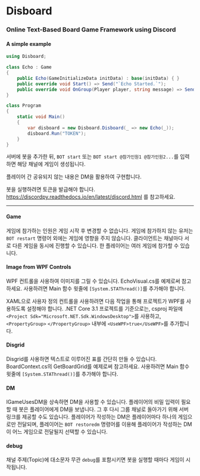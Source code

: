 # Disboard

### Online Text-Based Board Game Framework using Discord

#### A simple example
```csharp
using Disboard;

class Echo : Game
{
    public Echo(GameInitializeData initData) : base(initData) { }
    public override void Start() => Send("`Echo Started.`");
    public override void OnGroup(Player player, string message) => Send(message);
}

class Program
{
    static void Main()
    {
        var disboard = new Disboard.Disboard(_ => new Echo(_));
        disboard.Run("TOKEN");
    }
}
```

서버에 봇을 추가한 뒤, `BOT start` 또는 `BOT start @참가인원1 @참가인원2...`를 입력하면 해당 채널에 게임이 생성됩니다.

플레이어 간 공유되지 않는 내용은 DM을 활용하여 구현합니다.

봇을 실행하려면 토큰을 발급해야 합니다. https://discordpy.readthedocs.io/en/latest/discord.html 를 참고하세요.

<hr/>

#### Game
게임에 참가하는 인원은 게임 시작 후 변경할 수 없습니다.
게임에 참가하지 않는 유저는 `BOT restart` 명령어 외에는 게임에 영향을 주지 않습니다.
클라이언트는 채널마다 서로 다른 게임을 동시에 진행할 수 있습니다.
한 플레이어는 여러 게임에 참가할 수 있습니다.

#### Image from WPF Controls
WPF 컨트롤을 사용하여 이미지를 그릴 수 있습니다. EchoVisual.cs를 예제로써 참고하세요.
사용하려면 Main 함수 윗줄에 `[System.STAThread()]`를 추가해야 합니다.

XAML으로 사용자 정의 컨트롤을 사용하려면 다음 작업을 통해 프로젝트가 WPF를 사용하도록 설정해야 합니다.
.NET Core 3.1 프로젝트를 기준으로는, csproj 파일에 `<Project Sdk="Microsoft.NET.Sdk.WindowsDesktop">`를 사용하고, `<PropertyGroup>` `</PropertyGroup>` 내부에 `<UseWPF>true</UseWPF>`를 추가합니다.

#### Disgrid
Disgrid를 사용하면 텍스트로 이루어진 표를 간단히 만들 수 있습니다.
BoardContext.cs의 GetBoardGrid를 예제로써 참고하세요.
사용하려면 Main 함수 윗줄에 `[System.STAThread()]`를 추가해야 합니다.

#### DM
IGameUsesDM을 상속하면 DM을 사용할 수 있습니다.
플레이어의 비밀 입력이 필요할 때 봇은 플레이어에게 DM을 보냅니다.
그 후 다시 그룹 채널로 돌아가기 위해 서버 링크를 제공할 수도 있습니다.
플레이어가 작성하는 DM은 플레이어마다 하나의 게임으로만 전달되며, 플레이어는 `BOT restoredm` 명령어를 이용해 플레이어가 작성하는 DM이 어느 게임으로 전달될지 선택할 수 있습니다.

#### debug
채널 주제(Topic)에 대소문자 무관 `debug`를 포함시키면 봇을 실행할 때마다 게임이 시작됩니다.

